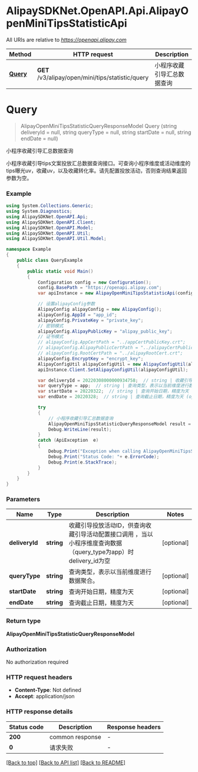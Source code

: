# AlipaySDKNet.OpenAPI.Api.AlipayOpenMiniTipsStatisticApi

All URIs are relative to *https://openapi.alipay.com*

Method | HTTP request | Description
------------- | ------------- | -------------
[**Query**](AlipayOpenMiniTipsStatisticApi.md#query) | **GET** /v3/alipay/open/mini/tips/statistic/query | 小程序收藏引导汇总数据查询


<a name="query"></a>
# **Query**
> AlipayOpenMiniTipsStatisticQueryResponseModel Query (string deliveryId = null, string queryType = null, string startDate = null, string endDate = null)

小程序收藏引导汇总数据查询

小程序收藏引导tips文案投放汇总数据查询接口。可查询小程序维度或活动维度的tips曝光uv，收藏uv，以及收藏转化率。请先配置投放活动，否则查询结果返回参数为空。

### Example
```csharp
using System.Collections.Generic;
using System.Diagnostics;
using AlipaySDKNet.OpenAPI.Api;
using AlipaySDKNet.OpenAPI.Client;
using AlipaySDKNet.OpenAPI.Model;
using AlipaySDKNet.OpenAPI.Util;
using AlipaySDKNet.OpenAPI.Util.Model;

namespace Example
{
    public class QueryExample
    {
        public static void Main()
        {
            Configuration config = new Configuration();
            config.BasePath = "https://openapi.alipay.com";
            var apiInstance = new AlipayOpenMiniTipsStatisticApi(config);

            // 设置alipayConfig参数
            AlipayConfig alipayConfig = new AlipayConfig();
            alipayConfig.AppId = "app_id";
            alipayConfig.PrivateKey = "private_key";
            // 密钥模式
            alipayConfig.AlipayPublicKey = "alipay_public_key";
            // 证书模式
            // alipayConfig.AppCertPath = "../appCertPublicKey.crt";
            // alipayConfig.AlipayPublicCertPath = "../alipayCertPublicKey_RSA2.crt";
            // alipayConfig.RootCertPath = "../alipayRootCert.crt";
            alipayConfig.EncryptKey = "encrypt_key";
            AlipayConfigUtil alipayConfigUtil = new AlipayConfigUtil(alipayConfig);
            apiInstance.Client.SetAlipayConfigUtil(alipayConfigUtil);

            var deliveryId = 20220308000000934758;  // string | 收藏引导投放活动ID，供查询收藏引导活动配置接口调用 ，当以小程序维度查询数据（query_type为app）时delivery_id为空 (optional) 
            var queryType = app;  // string | 查询类型，表示以当前维度进行数据聚合。 (optional) 
            var startDate = 20220322;  // string | 查询开始日期，精度为天 (optional) 
            var endDate = 20220328;  // string | 查询截止日期，精度为天 (optional) 

            try
            {
                // 小程序收藏引导汇总数据查询
                AlipayOpenMiniTipsStatisticQueryResponseModel result = apiInstance.Query(deliveryId, queryType, startDate, endDate);
                Debug.WriteLine(result);
            }
            catch (ApiException  e)
            {
                Debug.Print("Exception when calling AlipayOpenMiniTipsStatisticApi.Query: " + e.Message );
                Debug.Print("Status Code: "+ e.ErrorCode);
                Debug.Print(e.StackTrace);
            }
        }
    }
}
```

### Parameters

Name | Type | Description  | Notes
------------- | ------------- | ------------- | -------------
 **deliveryId** | **string**| 收藏引导投放活动ID，供查询收藏引导活动配置接口调用 ，当以小程序维度查询数据（query_type为app）时delivery_id为空 | [optional] 
 **queryType** | **string**| 查询类型，表示以当前维度进行数据聚合。 | [optional] 
 **startDate** | **string**| 查询开始日期，精度为天 | [optional] 
 **endDate** | **string**| 查询截止日期，精度为天 | [optional] 

### Return type

**AlipayOpenMiniTipsStatisticQueryResponseModel**

### Authorization

No authorization required

### HTTP request headers

 - **Content-Type**: Not defined
 - **Accept**: application/json


### HTTP response details
| Status code | Description | Response headers |
|-------------|-------------|------------------|
| **200** | common response |  -  |
| **0** | 请求失败 |  -  |

[[Back to top]](#) [[Back to API list]](../README.md#documentation-for-api-endpoints) [[Back to README]](../README.md)

